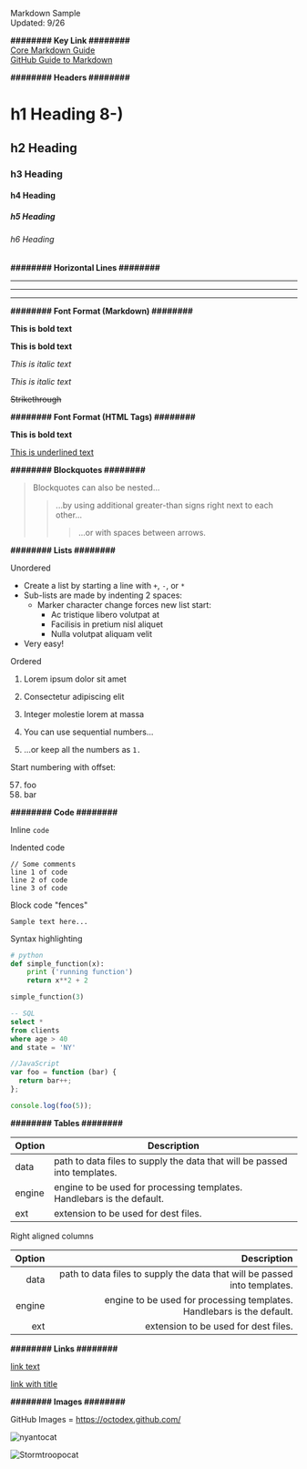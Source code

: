 Markdown Sample  
Updated:  9/26

**######## Key Link ########**  
[Core Markdown Guide ](https://www.markdownguide.org/basic-syntax/)  
[GitHub Guide to Markdown](https://guides.github.com/features/mastering-markdown/)

**######## Headers ########**

# h1 Heading 8-)
## h2 Heading
### h3 Heading
#### h4 Heading
##### h5 Heading
###### h6 Heading


**######## Horizontal Lines ########**
___

---

***


**######## Font Format (Markdown) ########**

**This is bold text**

__This is bold text__  

*This is italic text*

_This is italic text_

~~Strikethrough~~



**######## Font Format (HTML Tags) ########**

<b>This is bold text</b> 

<u>This is underlined text</u>




**######## Blockquotes ########**

> Blockquotes can also be nested...
>> ...by using additional greater-than signs right next to each other...
> > > ...or with spaces between arrows.

**######## Lists ########**

Unordered

+ Create a list by starting a line with `+`, `-`, or `*`
+ Sub-lists are made by indenting 2 spaces:
  - Marker character change forces new list start:
    * Ac tristique libero volutpat at
    + Facilisis in pretium nisl aliquet
    - Nulla volutpat aliquam velit
+ Very easy!

Ordered

1. Lorem ipsum dolor sit amet
2. Consectetur adipiscing elit
3. Integer molestie lorem at massa


1. You can use sequential numbers...
1. ...or keep all the numbers as `1.`

Start numbering with offset:

57. foo
1. bar

**######## Code ########**

Inline `code`

Indented code

    // Some comments
    line 1 of code
    line 2 of code
    line 3 of code


Block code "fences"

```
Sample text here...
```

Syntax highlighting


``` python
# python
def simple_function(x):
    print ('running function')
    return x**2 + 2

simple_function(3)
```

``` sql
-- SQL
select *
from clients
where age > 40
and state = 'NY'
```

``` js
//JavaScript
var foo = function (bar) {
  return bar++;
};

console.log(foo(5));
```

**######## Tables ########**

| Option | Description |
| ------ | ----------- |
| data   | path to data files to supply the data that will be passed into templates. |
| engine | engine to be used for processing templates. Handlebars is the default. |
| ext    | extension to be used for dest files. |

Right aligned columns

| Option | Description |
| ------:| -----------:|
| data   | path to data files to supply the data that will be passed into templates. |
| engine | engine to be used for processing templates. Handlebars is the default. |
| ext    | extension to be used for dest files. |


**######## Links ########**

[link text](https://github.com/mjimney/Data_Science_Notes)

[link with title](https://github.com/mjimney/Data_Science_Notes "title text!")



**######## Images ########**

GitHub Images = https://octodex.github.com/

![nyantocat](https://octodex.github.com/images/nyantocat.gif)

![Stormtroopocat](https://octodex.github.com/images/stormtroopocat.jpg "The Stormtroopocat")


